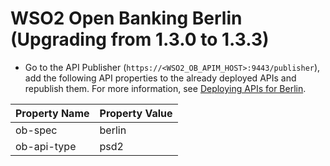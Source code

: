 # WSO2 Open Banking Berlin (Upgrading from 1.3.0 to 1.3.3)

- Go to the API Publisher (`https://<WSO2_OB_APIM_HOST>:9443/publisher`), add the following API properties to the already deployed APIs and republish them. For more information, see [Deploying APIs for Berlin](https://docs.wso2.com/display/OB150/Deploying+APIs+for+Berlin).

| **Property Name** | **Property Value**  |
|-------------------|---------------------|
| ob-spec           | berlin              |
| ob-api-type       | psd2                |
